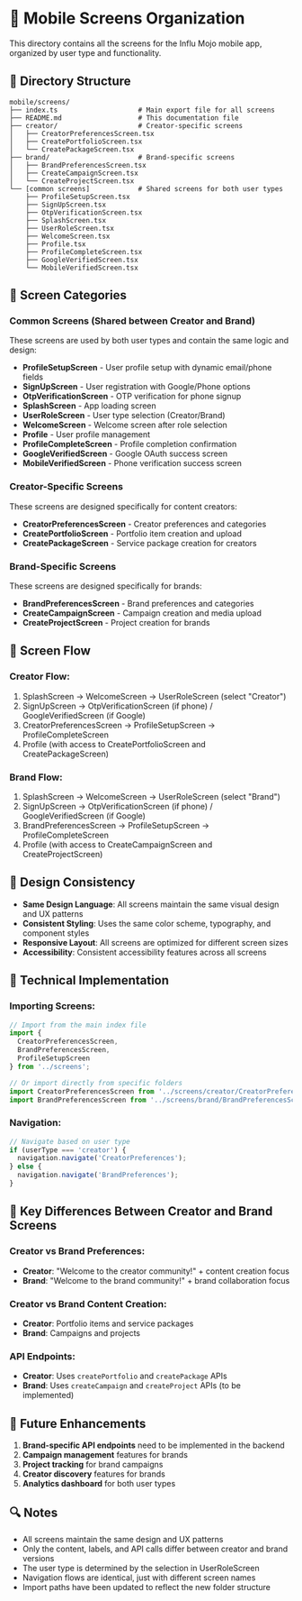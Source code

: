 # 📱 Mobile Screens Organization

This directory contains all the screens for the Influ Mojo mobile app, organized by user type and functionality.

## 📁 Directory Structure

```
mobile/screens/
├── index.ts                    # Main export file for all screens
├── README.md                   # This documentation file
├── creator/                    # Creator-specific screens
│   ├── CreatorPreferencesScreen.tsx
│   ├── CreatePortfolioScreen.tsx
│   └── CreatePackageScreen.tsx
├── brand/                      # Brand-specific screens
│   ├── BrandPreferencesScreen.tsx
│   ├── CreateCampaignScreen.tsx
│   └── CreateProjectScreen.tsx
└── [common screens]            # Shared screens for both user types
    ├── ProfileSetupScreen.tsx
    ├── SignUpScreen.tsx
    ├── OtpVerificationScreen.tsx
    ├── SplashScreen.tsx
    ├── UserRoleScreen.tsx
    ├── WelcomeScreen.tsx
    ├── Profile.tsx
    ├── ProfileCompleteScreen.tsx
    ├── GoogleVerifiedScreen.tsx
    └── MobileVerifiedScreen.tsx
```

## 🎯 Screen Categories

### **Common Screens** (Shared between Creator and Brand)
These screens are used by both user types and contain the same logic and design:

- **ProfileSetupScreen** - User profile setup with dynamic email/phone fields
- **SignUpScreen** - User registration with Google/Phone options
- **OtpVerificationScreen** - OTP verification for phone signup
- **SplashScreen** - App loading screen
- **UserRoleScreen** - User type selection (Creator/Brand)
- **WelcomeScreen** - Welcome screen after role selection
- **Profile** - User profile management
- **ProfileCompleteScreen** - Profile completion confirmation
- **GoogleVerifiedScreen** - Google OAuth success screen
- **MobileVerifiedScreen** - Phone verification success screen

### **Creator-Specific Screens**
These screens are designed specifically for content creators:

- **CreatorPreferencesScreen** - Creator preferences and categories
- **CreatePortfolioScreen** - Portfolio item creation and upload
- **CreatePackageScreen** - Service package creation for creators

### **Brand-Specific Screens**
These screens are designed specifically for brands:

- **BrandPreferencesScreen** - Brand preferences and categories
- **CreateCampaignScreen** - Campaign creation and media upload
- **CreateProjectScreen** - Project creation for brands

## 🔄 Screen Flow

### Creator Flow:
1. SplashScreen → WelcomeScreen → UserRoleScreen (select "Creator")
2. SignUpScreen → OtpVerificationScreen (if phone) / GoogleVerifiedScreen (if Google)
3. CreatorPreferencesScreen → ProfileSetupScreen → ProfileCompleteScreen
4. Profile (with access to CreatePortfolioScreen and CreatePackageScreen)

### Brand Flow:
1. SplashScreen → WelcomeScreen → UserRoleScreen (select "Brand")
2. SignUpScreen → OtpVerificationScreen (if phone) / GoogleVerifiedScreen (if Google)
3. BrandPreferencesScreen → ProfileSetupScreen → ProfileCompleteScreen
4. Profile (with access to CreateCampaignScreen and CreateProjectScreen)

## 🎨 Design Consistency

- **Same Design Language**: All screens maintain the same visual design and UX patterns
- **Consistent Styling**: Uses the same color scheme, typography, and component styles
- **Responsive Layout**: All screens are optimized for different screen sizes
- **Accessibility**: Consistent accessibility features across all screens

## 🔧 Technical Implementation

### Importing Screens:
```typescript
// Import from the main index file
import { 
  CreatorPreferencesScreen, 
  BrandPreferencesScreen,
  ProfileSetupScreen 
} from '../screens';

// Or import directly from specific folders
import CreatorPreferencesScreen from '../screens/creator/CreatorPreferencesScreen';
import BrandPreferencesScreen from '../screens/brand/BrandPreferencesScreen';
```

### Navigation:
```typescript
// Navigate based on user type
if (userType === 'creator') {
  navigation.navigate('CreatorPreferences');
} else {
  navigation.navigate('BrandPreferences');
}
```

## 📝 Key Differences Between Creator and Brand Screens

### Creator vs Brand Preferences:
- **Creator**: "Welcome to the creator community!" + content creation focus
- **Brand**: "Welcome to the brand community!" + brand collaboration focus

### Creator vs Brand Content Creation:
- **Creator**: Portfolio items and service packages
- **Brand**: Campaigns and projects

### API Endpoints:
- **Creator**: Uses `createPortfolio` and `createPackage` APIs
- **Brand**: Uses `createCampaign` and `createProject` APIs (to be implemented)

## 🚀 Future Enhancements

1. **Brand-specific API endpoints** need to be implemented in the backend
2. **Campaign management** features for brands
3. **Project tracking** for brand campaigns
4. **Creator discovery** features for brands
5. **Analytics dashboard** for both user types

## 🔍 Notes

- All screens maintain the same design and UX patterns
- Only the content, labels, and API calls differ between creator and brand versions
- The user type is determined by the selection in UserRoleScreen
- Navigation flows are identical, just with different screen names
- Import paths have been updated to reflect the new folder structure 